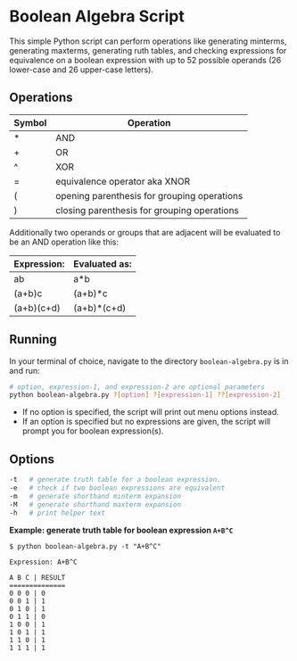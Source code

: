 # Boolean Algebra Script
This simple Python script can perform operations like generating minterms, generating maxterms, generating ruth tables, and checking expressions for equivalence on a boolean expression with up to 52 possible operands (26 lower-case and 26 upper-case letters).

## Operations

Symbol | Operation
--|--
\* | AND
\+ | OR
^ | XOR
= | equivalence operator aka XNOR
( | opening parenthesis for grouping operations
) | closing parenthesis for grouping operations

Additionally two operands or groups that are adjacent will be evaluated to be an AND operation like this:

Expression: | Evaluated as:
--|--
ab         | a*b
(a+b)c     | (a+b)*c
(a+b)(c+d) | (a+b)*(c+d)

## Running
In your terminal of choice, navigate to the directory `boolean-algebra.py` is in and run:
```bash
# option, expression-1, and expression-2 are optional parameters
python boolean-algebra.py ?[option] ?[expression-1] ??[expression-2]
```
- If no option is specified, the script will print out menu options instead.
- If an option is specified but no expressions are given, the script will prompt you for boolean expression(s).

## Options
```bash
-t   # generate truth table for a boolean expression.
-e   # check if two boolean expressions are equivalent
-m   # generate shorthand minterm expansion
-M   # generate shorthand maxterm expansion
-h   # print helper text
```
**Example: generate truth table for boolean expression `A+B^C`**
```
$ python boolean-algebra.py -t "A+B^C"

Expression: A+B^C

A B C | RESULT
==============
0 0 0 | 0
0 0 1 | 1
0 1 0 | 1
0 1 1 | 0
1 0 0 | 1
1 0 1 | 1
1 1 0 | 1
1 1 1 | 1


